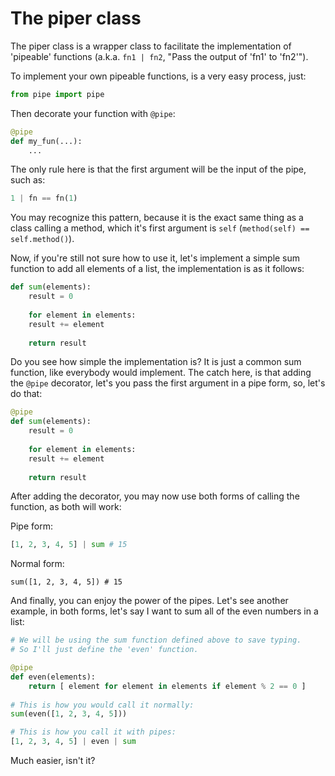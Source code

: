# The piper class
The piper class is a wrapper class to facilitate the implementation of 'pipeable' functions (a.k.a. `fn1 | fn2`, "Pass the output of 'fn1' to 'fn2'").

To implement your own pipeable functions, is a very easy process, just:
```python
from pipe import pipe
```

Then decorate your function with `@pipe`:
```python
@pipe
def my_fun(...):
    ...
```
The only rule here is that the first argument will be the input of the pipe, such as:
```python
1 | fn == fn(1)
```
You  may recognize this pattern, because it is the exact same thing as a class calling a method, which it's first argument is `self` (`method(self) == self.method()`).

Now, if you're still not sure how to use it, let's implement a simple sum function to add all elements of a list, the implementation is as it follows:
```python
def sum(elements):
    result = 0
	
    for element in elements:
	result += element
    
    return result
```
Do you see how simple the implementation is? It is just a common sum function, like everybody would implement. The catch here, is that adding the `@pipe` decorator, let's you pass the first argument in a pipe form, so, let's do that:
```python
@pipe
def sum(elements):
    result = 0
	
    for element in elements:
	result += element
		
    return result
```
After adding the decorator, you may now use both forms of calling the function, as both will work:

Pipe form:
```python
[1, 2, 3, 4, 5] | sum # 15
```
Normal form:
```
sum([1, 2, 3, 4, 5]) # 15
```
And finally, you can enjoy the power of the pipes. Let's see another example, in both forms, let's say I want to sum all of the even numbers in a list:
```python
# We will be using the sum function defined above to save typing.
# So I'll just define the 'even' function.

@pipe
def even(elements):
    return [ element for element in elements if element % 2 == 0 ]
	
# This is how you would call it normally:
sum(even([1, 2, 3, 4, 5]))

# This is how you call it with pipes:
[1, 2, 3, 4, 5] | even | sum
```
Much easier, isn't it?
